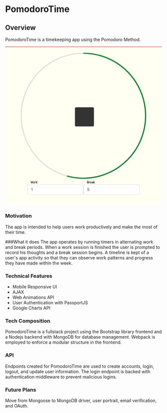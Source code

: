 # PomodoroTime 

## Overview

PomodoroTime is a timekeeping app using the Pomodoro Method.

![Timer on PomodoroTime](public/img/timer_ex2.png)

### Motivation
The app is intended to help users work productively and make the most of their time.

###What it does
The app operates by running timers in alternating work and break periods. When a work session is finished the user is prompted to record his thoughts and a break session begins. A timeline is kept of a user's app activity so that they can observe work patterns and progress they have made within the week.
### Technical Features
- Mobile Responsive UI
- AJAX
- Web Animations API
- User Authentication with PassportJS
- Google Charts API

### Tech Composition
PomodoroTime is a fullstack project using the Bootstrap library frontend and a Nodejs backend with MongoDB for database management.
Webpack is employed to enforce a modular structure in the frontend.

### API
Endpoints created for PomodoroTime are used to create accounts, login, logout, and update user information. The login endpoint is backed with authentication middleware to prevent malicious logins.

### Future Plans
Move from Mongoose to MongoDB driver, user portrait, email verification, and OAuth.


